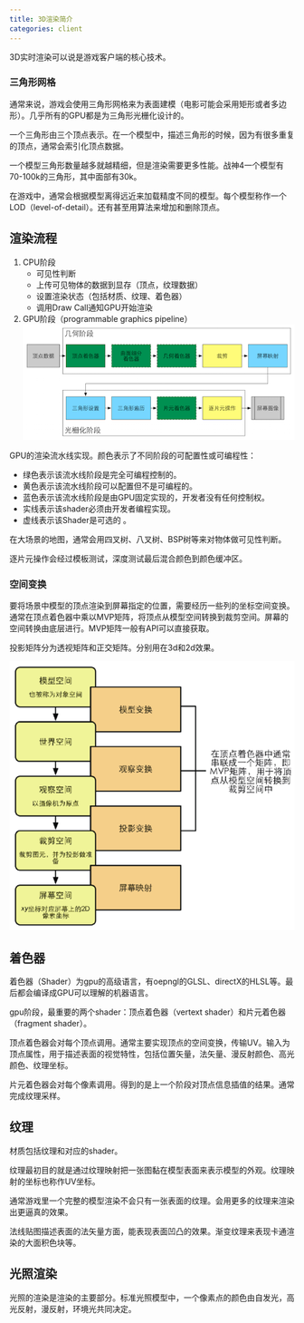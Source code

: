```yaml
---
title: 3D渲染简介
categories: client
---
```


3D实时渲染可以说是游戏客户端的核心技术。

### 三角形网格

通常来说，游戏会使用三角形网格来为表面建模（电影可能会采用矩形或者多边形）。几乎所有的GPU都是为三角形光栅化设计的。

一个三角形由三个顶点表示。在一个模型中，描述三角形的时候，因为有很多重复的顶点，通常会索引化顶点数据。

一个模型三角形数量越多就越精细，但是渲染需要更多性能。战神4一个模型有70-100k的三角形，其中面部有30k。

在游戏中，通常会根据模型离得远近来加载精度不同的模型。每个模型称作一个LOD（level-of-detail）。还有甚至用算法来增加和删除顶点。


## 渲染流程
1. CPU阶段
    - 可见性判断
	- 上传可见物体的数据到显存（顶点，纹理数据）
	- 设置渲染状态（包括材质、纹理、着色器）
	- 调用Draw Call通知GPU开始渲染
2. GPU阶段（programmable graphics pipeline）
![](/assets/gpu1.png)

GPU的渲染流水线实现。颜色表示了不同阶段的可配置性或可编程性：
- 绿色表示该流水线阶段是完全可编程控制的。
- 黄色表示该流水线阶段可以配置但不是可编程的。
- 蓝色表示该流水线阶段是由GPU固定实现的，开发者没有任何控制权。
- 实线表示该shader必须由开发者编程实现。
- 虚线表示该Shader是可选的 。

在大场景的地图，通常会用四叉树、八叉树、BSP树等来对物体做可见性判断。

逐片元操作会经过模板测试，深度测试最后混合颜色到颜色缓冲区。

### 空间变换

要将场景中模型的顶点渲染到屏幕指定的位置，需要经历一些列的坐标空间变换。通常在顶点着色器中乘以MVP矩阵，将顶点从模型空间转换到裁剪空间。屏幕的空间转换由底层进行。MVP矩阵一般有API可以直接获取。

投影矩阵分为透视矩阵和正交矩阵。分别用在3d和2d效果。

![](/assets/gpu2.png)

## 着色器

着色器（Shader）为gpu的高级语言，有oepngl的GLSL、directX的HLSL等。最后都会编译成GPU可以理解的机器语言。

gpu阶段，最重要的两个shader：顶点着色器（vertext shader）和片元着色器（fragment shader）。

顶点着色器会对每个顶点调用。通常主要实现顶点的空间变换，传输UV。输入为顶点属性，用于描述表面的视觉特性，包括位置矢量，法矢量、漫反射颜色、高光颜色、纹理坐标。

片元着色器会对每个像素调用。得到的是上一个阶段对顶点信息插值的结果。通常完成纹理采样。

## 纹理

材质包括纹理和对应的shader。

纹理最初目的就是通过纹理映射把一张图黏在模型表面来表示模型的外观。纹理映射的坐标也称作UV坐标。

通常游戏里一个完整的模型渲染不会只有一张表面的纹理。会用更多的纹理来渲染出更逼真的效果。

法线贴图描述表面的法矢量方面，能表现表面凹凸的效果。渐变纹理来表现卡通渲染的大面积色块等。

## 光照渲染

光照的渲染是渲染的主要部分。标准光照模型中，一个像素点的颜色由自发光，高光反射，漫反射，环境光共同决定。